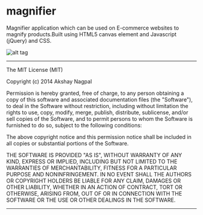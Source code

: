 magnifier
=========

Magnifier application which can be used on E-commerce websites to magnify products.Built using HTML5 canvas element and Javascript (jQuery) and CSS.

![alt tag](https://raw.github.com/akshaynagpal/magnifier/master/mag1.png)



----------------------------------------------------------------------------------

The MIT License (MIT)

Copyright (c) 2014 Akshay Nagpal

Permission is hereby granted, free of charge, to any person obtaining a copy
of this software and associated documentation files (the "Software"), to deal
in the Software without restriction, including without limitation the rights
to use, copy, modify, merge, publish, distribute, sublicense, and/or sell
copies of the Software, and to permit persons to whom the Software is
furnished to do so, subject to the following conditions:

The above copyright notice and this permission notice shall be included in all
copies or substantial portions of the Software.

THE SOFTWARE IS PROVIDED "AS IS", WITHOUT WARRANTY OF ANY KIND, EXPRESS OR
IMPLIED, INCLUDING BUT NOT LIMITED TO THE WARRANTIES OF MERCHANTABILITY,
FITNESS FOR A PARTICULAR PURPOSE AND NONINFRINGEMENT. IN NO EVENT SHALL THE
AUTHORS OR COPYRIGHT HOLDERS BE LIABLE FOR ANY CLAIM, DAMAGES OR OTHER
LIABILITY, WHETHER IN AN ACTION OF CONTRACT, TORT OR OTHERWISE, ARISING FROM,
OUT OF OR IN CONNECTION WITH THE SOFTWARE OR THE USE OR OTHER DEALINGS IN THE
SOFTWARE.

------------------------------------------------------------------------------------
